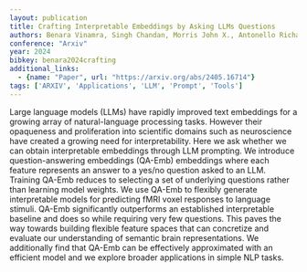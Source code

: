 ```yaml
---
layout: publication
title: Crafting Interpretable Embeddings by Asking LLMs Questions
authors: Benara Vinamra, Singh Chandan, Morris John X., Antonello Richard, Stoica Ion, Huth Alexander G., Gao Jianfeng
conference: "Arxiv"
year: 2024
bibkey: benara2024crafting
additional_links:
  - {name: "Paper", url: "https://arxiv.org/abs/2405.16714"}
tags: ['ARXIV', 'Applications', 'LLM', 'Prompt', 'Tools']
---
```

Large language models (LLMs) have rapidly improved text embeddings for a growing array of natural-language processing tasks. However their opaqueness and proliferation into scientific domains such as neuroscience have created a growing need for interpretability. Here we ask whether we can obtain interpretable embeddings through LLM prompting. We introduce question-answering embeddings (QA-Emb) embeddings where each feature represents an answer to a yes/no question asked to an LLM. Training QA-Emb reduces to selecting a set of underlying questions rather than learning model weights. We use QA-Emb to flexibly generate interpretable models for predicting fMRI voxel responses to language stimuli. QA-Emb significantly outperforms an established interpretable baseline and does so while requiring very few questions. This paves the way towards building flexible feature spaces that can concretize and evaluate our understanding of semantic brain representations. We additionally find that QA-Emb can be effectively approximated with an efficient model and we explore broader applications in simple NLP tasks.
